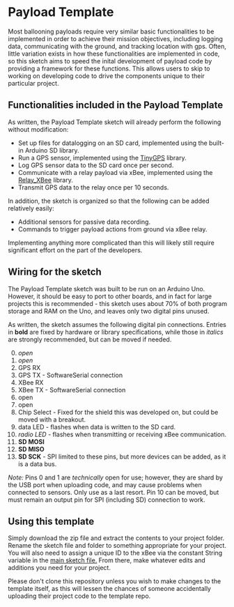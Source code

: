 # Payload Template

Most ballooning payloads require very similar basic functionalities to be implemented in order to
achieve their mission objectives, including logging data, communicating with the ground, and
tracking location with gps. Often, little variation exists in how these functionalities are
implemented in code, so this sketch aims to speed the inital development of payload code by
providing a framework for these functions. This allows users to skip to working on developing code
to drive the components unique to their particular project.

## Functionalities included in the Payload Template

As written, the Payload Template sketch will already perform the following without modification:

* Set up files for datalogging on an SD card, implemented using the built-in Arduino SD library.
* Run a GPS sensor, implemented using the [TinyGPS](https://github.com/mikalhart/TinyGPS) library.
* Log GPS sensor data to the SD card once per second.
* Communicate with a relay payload via xBee, implemented using the
	[Relay_XBee](https://github.com/MNSGC-Ballooning/Relay-XBee) library.
* Transmit GPS data to the relay once per 10 seconds.

In addition, the sketch is organized so that the following can be added relatively easily:

* Additional sensors for passive data recording.
* Commands to trigger payload actions from ground via xBee relay.

Implementing anything more complicated than this will likely still require significant effort on the
part of the developers.

## Wiring for the sketch

The Payload Template sketch was built to be run on an Arduino Uno. However, it should be easy to
port to other boards, and in fact for large projects this is recommended - this sketch uses about
70% of both program storage and RAM on the Uno, and leaves only two digital pins unused.

As written, the sketch assumes the following digital pin connections. Entries in **bold** are
fixed by hardware or library specifications, while those in *italics* are strongly recommended,
but can be moved if needed.

0. *open*
1. *open*
2. GPS RX
3. GPS TX - SoftwareSerial connection
4. XBee RX
5. XBee TX - SoftwareSerial connection
6. open
7. open
8. Chip Select - Fixed for the shield this was developed on, but could be moved with a breakout.
9. data LED - flashes when data is written to the SD card.
10. *radio LED* - flashes when transmitting or receiving xBee communication.
11. **SD MOSI**
12. **SD MISO**
13. **SD SCK** - SPI limited to these pins, but more devices can be added, as it is a data bus.

*Note:* Pins 0 and 1 are *technically* open for use; however, they are shard by the USB port when
uploading code, and may cause problems when connected to sensors. Only use as a last resort.
Pin 10 can be moved, but must remain an output pin for SPI (including SD) connection to work.

## Using this template

Simply download the zip file and extract the contents to your project folder. Rename the sketch file
and folder to something appropriate for your project.  You will also need to assign a unique ID
to the xBee via the constant String variable in the [main sketch file.](PayloadTemplate.ino)
From there, make whatever edits and additions you need for your project.

Please don't clone this repository unless you wish to make changes to the template itself, as this
will lessen the chances of someone accidentally uploading their project code to the template repo.